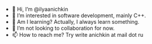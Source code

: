 - 👋 Hi, I’m @ilyaanichkin
- 👀 I’m interested in software development, mainly C++.
- 🌱 Am I learning? Actually, I always learn something.
- 💞️ I’m not looking to collaboration for now.
- 📫 How to reach me? Try write anichkin at mail dot ru

<!---
ilyaanichkin/ilyaanichkin is a ✨ special ✨ repository because its `README.md` (this file) appears on your GitHub profile.
You can click the Preview link to take a look at your changes.
--->
